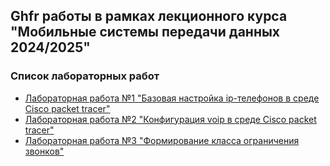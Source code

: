 ## Ghfr работы в рамках лекционного курса "Мобильные системы передачи данных 2024/2025"
### Список лабораторных работ
- [Лабораторная работа №1 "Базовая настройка ip-телефонов в среде Сisco packet tracer"](labs2023_2024/lab1/lab1.md)
- [Лабораторная работа №2 "Конфигурация voip в среде Сisco packet tracer"](labs2023_2024/lab2/lab2.md)
- [Лабораторная работа №3 "Формирование класса ограничения звонков"](labs2023_2024/lab3/lab3.md)